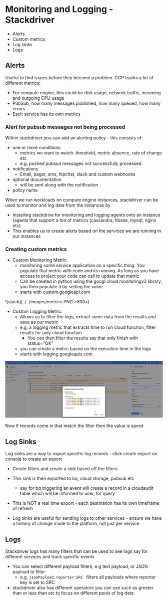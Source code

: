 # Monitoring and Logging - Stackdriver

* Alerts
* Custom metrics
* Log sinks
* Logs 

## Alerts
Useful to find issues before they become a problem. GCP tracks a lot of different metrics:
* For compute engine, this could be disk usage, network traffic, incoming and outgoing CPU usage
* PubSub, how many messages published, how many queued, how many errors
* Each service has its own metrics

### Alert for pubsub messages not being processed
Within stackdriver you can add an alerting policy - this consists of:

* one or more conditions
    * metrics we want to watch. threshold, metric absence, rate of change etc
    * e.g. pushed pubsun messages not successfully processed 
* notifications
    * Email, pager, sms, hipchat, slack and custom webhooks
* optional documentation
    * will be sent along with the notification 
* policy name

When we run workloads on compute engine instances, stackdriver can be used to monitor and log data from the instances by
* Installing stackdrive for monitoring and logging agents onto an instance (agents that support a ton of metrics (cassandra, hbase, mysql, nginx etc)
* This enables us to create alerts based on the services we are running in our instances

### Creating custom metrics
* Custom Monitoring Metric: 
    * monitoring some service application on a specific thing. You populate that metric with code and its running. As long as you have access to project your code can call to update that metric
    * Can be created in python using the googl.cloud monitoringv3 library, you then populate it by setting the value 
    * starts with custom.googleapi.com

![stack](../../images/metrics.PNG =800x)

* Custom Logging Metric:
    * Allows us to filter the logs, extract some data from the results and save as our metric 
    * e.g. a logging metric that extracts time to run cloud function, filter results for only cloud function
        * You can then filter the results say that only finish with status="OK"
    * you can create a metric based on the execution time in the logs
    * starts with logging.googleapis.com

![stack](../../images/stackdriver.PNG)

Now if records come in that match the filter then the value is saved 

## Log Sinks
Log sinks are a way to export specific log records - click create export on console to create an export

* Create filters and create a sink based off the filters
* This sink is then exported to bq, cloud storage, pubsub etc
    * say for bq triggering an event will create a record in a cloudaudit table which will be informed to user, for query
* This is NOT a real time export - each destination has its own timeframe of refresh

* Log sinks are useful for sending logs to other services - ensure we have a history of change made to the platform, not just per service 

## Logs
Stackdriver logs has many filters that can be used to see logs say for different services and track specific events 
* You can select different payload filters, e.g text payload, or JSON payload to filter
    * e.g. `jsonPayload.reporter:SRC ` filters all payloads where reporter key is set to SRC
* stackdriver also has different operators you can use such as greater than or less than etc to focus on different pools of log data

